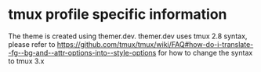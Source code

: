 # tmux profile specific information

The theme is created using themer.dev.
themer.dev uses tmux 2.8 syntax, please refer to
https://github.com/tmux/tmux/wiki/FAQ#how-do-i-translate--fg--bg-and--attr-options-into--style-options
for how to change the syntax to tmux 3.x
